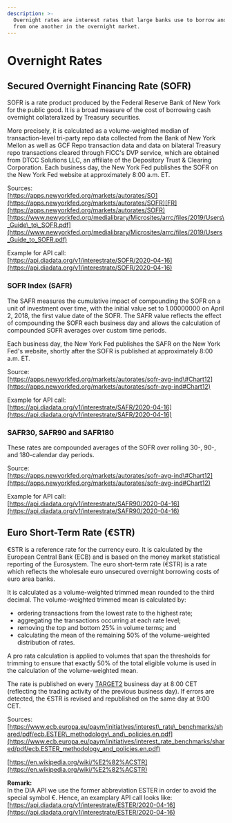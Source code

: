 ```yaml
---
description: >-
  Overnight rates are interest rates that large banks use to borrow and lend
  from one another in the overnight market.
---
```


# Overnight Rates

## Secured Overnight Financing Rate \(SOFR\)

SOFR is a rate product produced by the Federal Reserve Bank of New York for the public good. It is a broad measure of the cost of borrowing cash overnight collateralized by Treasury securities.

More precisely, it is calculated as a volume-weighted median of transaction-level tri-party repo data collected from the Bank of New York Mellon as well as GCF Repo transaction data and data on bilateral Treasury repo transactions cleared through FICC's DVP service, which are obtained from DTCC Solutions LLC, an affiliate of the Depository Trust & Clearing Corporation. Each business day, the New York Fed publishes the SOFR on the New York Fed website at approximately 8:00 a.m. ET.

Sources:  
[https://apps.newyorkfed.org/markets/autorates/SO](https://apps.newyorkfed.org/markets/autorates/SOFR)[FR](https://apps.newyorkfed.org/markets/autorates/SOFR)  
[https://www.newyorkfed.org/medialibrary/Microsites/arrc/files/2019/Users\_Guide\_to\_SOFR.pdf](https://www.newyorkfed.org/medialibrary/Microsites/arrc/files/2019/Users_Guide_to_SOFR.pdf)

Example for API call:  
[https://api.diadata.org/v1/interestrate/SOFR/2020-04-16](https://api.diadata.org/v1/interestrate/SOFR/2020-04-16)

### SOFR Index \(SAFR\)

The SAFR measures the cumulative impact of compounding the SOFR on a unit of investment over time, with the initial value set to 1.00000000 on April 2, 2018, the first value date of the SOFR. The SAFR value reflects the effect of compounding the SOFR each business day and allows the calculation of compounded SOFR averages over custom time periods.

Each business day, the New York Fed publishes the SAFR on the New York Fed's website, shortly after the SOFR is published at approximately 8:00 a.m. ET.

Source:  
[https://apps.newyorkfed.org/markets/autorates/sofr-avg-ind\#Chart12](https://apps.newyorkfed.org/markets/autorates/sofr-avg-ind#Chart12)

Example for API call:  
[https://api.diadata.org/v1/interestrate/SAFR/2020-04-16](https://api.diadata.org/v1/interestrate/SAFR/2020-04-16)

### SAFR30, SAFR90 and SAFR180

These rates are compounded averages of the SOFR over rolling 30-, 90-, and 180-calendar day periods.

Source:  
[https://apps.newyorkfed.org/markets/autorates/sofr-avg-ind\#Chart12](https://apps.newyorkfed.org/markets/autorates/sofr-avg-ind#Chart12)

Example for API call:  
[https://api.diadata.org/v1/interestrate/SAFR90/2020-04-16](https://api.diadata.org/v1/interestrate/SAFR90/2020-04-16)

## Euro Short-Term Rate \(€STR\)

€STR is a reference rate for the currency euro. It is calculated by the European Central Bank \(ECB\) and is based on the money market statistical reporting of the Eurosystem. The euro short-term rate \(€STR\) is a rate which reflects the wholesale euro unsecured overnight borrowing costs of euro area banks.

It is calculated as a volume-weighted trimmed mean rounded to the third decimal. The volume-weighted trimmed mean is calculated by:

* ordering transactions from the lowest rate to the highest rate;
* aggregating the transactions occurring at each rate level;
* removing the top and bottom 25% in volume terms; and 
* calculating the mean of the remaining 50% of the volume-weighted distribution of rates.

A pro rata calculation is applied to volumes that span the thresholds for trimming to ensure that exactly 50% of the total eligible volume is used in the calculation of the volume-weighted mean.

The rate is published on every [TARGET2](https://en.wikipedia.org/wiki/TARGET2) business day at 8:00 CET \(reflecting the trading activity of the previous business day\). If errors are detected, the €STR is revised and republished on the same day at 9:00 CET.

Sources:  
[https://www.ecb.europa.eu/paym/initiatives/interest\_rate\_benchmarks/shared/pdf/ecb.ESTER\_methodology\_and\_policies.en.pdf](https://www.ecb.europa.eu/paym/initiatives/interest_rate_benchmarks/shared/pdf/ecb.ESTER_methodology_and_policies.en.pdf)  
  
[https://en.wikipedia.org/wiki/%E2%82%ACSTR](https://en.wikipedia.org/wiki/%E2%82%ACSTR)

**Remark:**  
In the DIA API we use the former abbreviation ESTER in order to avoid the special symbol €. Hence, an examplary API call looks like:  
[https://api.diadata.org/v1/interestrate/ESTER/2020-04-16](https://api.diadata.org/v1/interestrate/ESTER/2020-04-16)

##  

